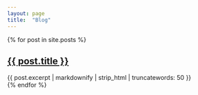 ```yaml
---
layout: page
title:  "Blog"
---
```



<div class="row">
  {% for post in site.posts %}
    <div class="col-4">
      <a href="{{ post.url }}"><h2>{{ post.title }}</h2></a>
      {{ post.excerpt | markdownify | strip_html | truncatewords: 50 }}
    </div>
  {% endfor %}
</div>